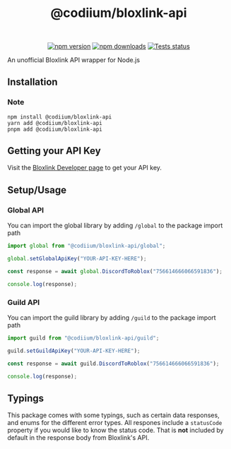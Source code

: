 <h1 align="center"><strong>@codiium/bloxlink-api</strong></h1>
<br />
<div align="center">
  <p>
    <a href="https://www.npmjs.com/package/@codiium/bloxlink-api"><img src="https://img.shields.io/npm/v/@codiium/bloxlink-api.svg?maxAge=3600" alt="npm version" /></a>
    <a href="https://www.npmjs.com/package/@codiium/bloxlink-api"><img src="https://img.shields.io/npm/dt/@codiium/bloxlink-api.svg?maxAge=3600" alt="npm downloads" /></a>
    <a href="https://github.com/fisherjacobc/Bloxlink-API/actions"><img src="https://github.com/fisherjacobc/Bloxlink-API/workflows/Tests/badge.svg" alt="Tests status" /></a>
  </p>
</div>

An unofficial Bloxlink API wrapper for Node.js

## Installation

### Note

```
npm install @codiium/bloxlink-api
yarn add @codiium/bloxlink-api
pnpm add @codiium/bloxlink-api
```

## Getting your API Key

Visit the [Bloxlink Developer page](https://www.blox.link/dashboard/developer) to get your API key.

## Setup/Usage

### Global API

You can import the global library by adding `/global` to the package import path

```ts
import global from "@codiium/bloxlink-api/global";

global.setGlobalApiKey("YOUR-API-KEY-HERE");

const response = await global.DiscordToRoblox("756614666066591836");

console.log(response);
```

### Guild API

You can import the guild library by adding `/guild` to the package import path

```ts
import guild from "@codiium/bloxlink-api/guild";

guild.setGuildApiKey("YOUR-API-KEY-HERE");

const response = await guild.DiscordToRoblox("756614666066591836");

console.log(response);
```

## Typings

This package comes with some typings, such as certain data responses, and enums for the different error types. All respones include a `statusCode` property if you would like to know the status code. That is **not** included by default in the response body from Bloxlink's API.
